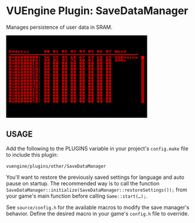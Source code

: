 VUEngine Plugin: SaveDataManager
================================

Manages persistence of user data in SRAM.

![Preview Image](preview.png)


USAGE
-----

Add the following to the PLUGINS variable in your project's `config.make` file to include this plugin:

	vuengine/plugins/other/SaveDataManager

You'll want to restore the previously saved settings for language and auto pause on startup. The recommended way is to call the function `SaveDataManager::initialize(SaveDataManager::restoreSettings());` from your game's main function before calling `Game::start(…);`.

See `source/config.h` for the available macros to modify the save manager's behavior. Define the desired macro in your game's `config.h` file to override.
